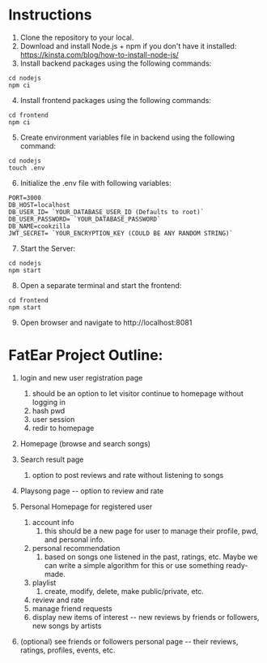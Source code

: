 # Instructions

1. Clone the repository to your local.
2. Download and install Node.js + npm if you don't have it installed: https://kinsta.com/blog/how-to-install-node-js/
3. Install backend packages using the following commands:
```
cd nodejs
npm ci
```
4. Install frontend packages using the following commands:
```
cd frontend
npm ci
```
5. Create environment variables file in backend using the following command:
```
cd nodejs
touch .env
```
6. Initialize the .env file with following variables:
```
PORT=3000
DB_HOST=localhost
DB_USER_ID= `YOUR_DATABASE_USER_ID (Defaults to root)`
DB_USER_PASSWORD= `YOUR_DATABASE_PASSWORD`
DB_NAME=cookzilla
JWT_SECRET= `YOUR_ENCRYPTION_KEY (COULD BE ANY RANDOM STRING)`
```
7. Start the Server:
```
cd nodejs
npm start
```
8. Open a separate terminal and start the frontend:
```
cd frontend
npm start
```
9. Open browser and navigate to http://localhost:8081

# FatEar Project Outline: 
1. login and new user registration page
   1. should be an option to let visitor continue to homepage without logging in
   2. hash pwd 
   3. user session
   4. redir to homepage 

2. Homepage (browse and search songs)
3. Search result page
   1. option to post reviews and rate without listening to songs  
4. Playsong page -- option to review and rate 
5. Personal Homepage for registered user 
   1. account info 
      1. this should be a new page for user to manage their profile, pwd, and personal info. 
   2. personal recommendation 
      1. based on songs one listened in the past, ratings, etc. Maybe we can write a simple algorithm for this or use something ready-made. 
   3. playlist 
      1. create, modify, delete, make public/private, etc. 
   4. review and rate 
   5. manage friend requests 
   6. display new items of interest -- new reviews by friends or followers, new songs by artists 

6. (optional) see friends or followers personal page -- their reviews, ratings, profiles, events, etc. 


